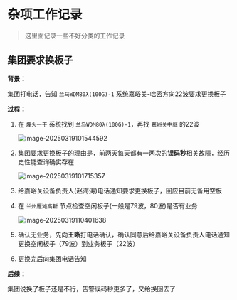 # 杂项工作记录

> 这里面记录一些不好分类的工作记录

## 集团要求换板子

**背景：**

集团打电话，告知 `兰乌WDM80λ(100G)-1` 系统嘉峪关-哈密方向22波要求更换板子

**过程：**

1. 在 `烽火一干` 系统找到 `兰乌WDM80λ(100G)-1`，再找 `嘉峪关中继` 的22波

   ![image-20250319101544592](https://cu-chrybible.oss-cn-beijing.aliyuncs.com/res/image-20250319101544592.png)

2. 集团要求更换板子的理由是，前两天每天都有一两次的**误码秒**相关故障，经历史性能查询确实存在

   ![image-20250319101715357](https://cu-chrybible.oss-cn-beijing.aliyuncs.com/res/image-20250319101715357.png)

3. 给嘉峪关设备负责人(赵海涛)电话通知要求更换板子，回应目前无备用空板

4. 在 `兰州雁滩高新` 节点检查空闲板子(一般是79波，80波)是否有业务

   ![image-20250319110401638](https://cu-chrybible.oss-cn-beijing.aliyuncs.com/res/image-20250319110401638.png)

5. 确认无业务，先向**王晰**打电话确认，确认同意后给嘉峪关设备负责人电话通知更换空闲板子（79波）到业务板子（22波）

6. 更换完后向集团电话告知

**后续：**

集团说换了板子还是不行，告警误码秒更多了，又给换回去了

